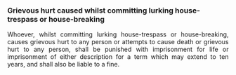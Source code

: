 ### Grievous hurt caused whilst committing lurking house-trespass or house-breaking
<div style="text-align: justify">

Whoever, whilst committing lurking house-trespass or house-breaking, causes grievous hurt to any person or attempts to cause death or grievous hurt to any person, shall be punished with imprisonment for life or imprisonment of either description for a term which may extend to ten years, and shall also be liable to a fine.

</div>